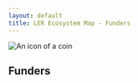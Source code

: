 ```yaml
---
layout: default
title: LER Ecosystem Map - Funders
---
```


<img src="https://assets-global.website-files.com/64e3ac967b3bf90d2587fa3c/64e3ac967b3bf90d2587fa4b_Frame%2010.svg" loading="lazy" alt="An icon of a coin" class="stakeholder-icon"/><h2>Funders</h2>